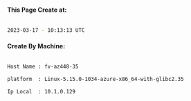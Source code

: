 
   
#### This Page Create at:

```bash

2023-03-17 - 10:13:13 UTC

```

#### Create By Machine:

```bash

Host Name : fv-az448-35

platform  : Linux-5.15.0-1034-azure-x86_64-with-glibc2.35

Ip Local  : 10.1.0.129

```

